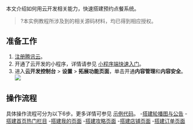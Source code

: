 本文介绍如何用云开发相关能力，快速搭建预约点餐系统。

>?本实例教程所涉及到的相关源码材料，均已得到相应授权。

## 准备工作
1. [注册腾讯云](https://cloud.tencent.com/document/product/378/17985)。
2. 开通了云开发的小程序，详情请参见 [小程序端快速入门](https://cloud.tencent.com/document/product/876/51912)。
3. 进入**云开发控制台** > **设置** > **拓展功能页面**，单击开通**内容管理**和**内容安全**。
![](https://qcloudimg.tencent-cloud.cn/raw/238fd1c03496b1c0e88711d4bf8bd526.png)


## 操作流程

具体操作流程可分为以下6步。更多详情可参见 [示例代码](https://github.com/ZiTao-Liu/Canteen-management-system)。
<dx-steps>
-[搭建轮播图与公告](https://cloud.tencent.com/document/product/876/71443)
-[搭建首页热门栏目](https://cloud.tencent.com/document/product/876/71444)
-[搭建我的页面](https://cloud.tencent.com/document/product/876/71449)
-[搭建攻略页面](https://cloud.tencent.com/document/product/876/71450)
-[搭建店铺页面](https://cloud.tencent.com/document/product/876/71452)
-[搭建订单页面](https://cloud.tencent.com/document/product/876/71451)
</dx-steps>





